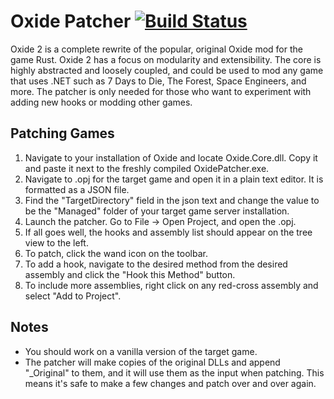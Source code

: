 Oxide Patcher [![Build Status](https://travis-ci.org/OxideMod/OxidePatcher.png)](https://travis-ci.org/OxideMod/OxidePatcher)
===============

Oxide 2 is a complete rewrite of the popular, original Oxide mod for the game Rust. Oxide 2 has a focus on modularity and extensibility. The core is highly abstracted and loosely coupled, and could be used to mod any game that uses .NET such as 7 Days to Die, The Forest, Space Engineers, and more. The patcher is only needed for those who want to experiment with adding new hooks or modding other games.

Patching Games
--------------

 1. Navigate to your installation of Oxide and locate Oxide.Core.dll. Copy it and paste it next to the freshly compiled OxidePatcher.exe.
 2. Navigate to .opj for the target game and open it in a plain text editor. It is formatted as a JSON file.
 3. Find the "TargetDirectory" field in the json text and change the value to be the "Managed" folder of your target game server installation.
 4. Launch the patcher. Go to File -> Open Project, and open the .opj.
 5. If all goes well, the hooks and assembly list should appear on the tree view to the left.
 6. To patch, click the wand icon on the toolbar.
 7. To add a hook, navigate to the desired method from the desired assembly and click the "Hook this Method" button.
 8. To include more assemblies, right click on any red-cross assembly and select "Add to Project".

Notes
-----

 * You should work on a vanilla version of the target game.
 * The patcher will make copies of the original DLLs and append "_Original" to them, and it will use them as the input when patching. This means it's safe to make a few changes and patch over and over again.
